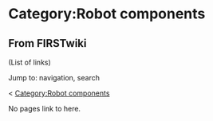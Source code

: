 # Category:Robot components

## From FIRSTwiki

(List of links)

Jump to: navigation, search

< [Category:Robot components](/index.php?title=Category:Robot_components&redirect=no "Category:Robot components")

No pages link to here.
